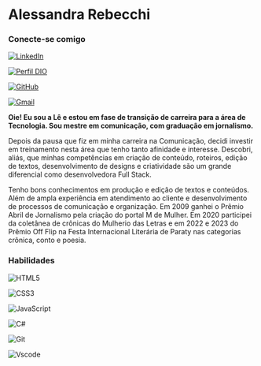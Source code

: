 
# Alessandra Rebecchi 

### Conecte-se comigo 

[![LinkedIn](https://img.shields.io/badge/LinkedIn-0077B5?style=for-the-badge&logo=linkedin&logoColor=white)](https://www.linkedin.com/in/alessandra-rebecchi/) 

[![Perfil DIO](https://img.shields.io/badge/-Meu%20Perfil%20na%20DIO-30A3DC?style=for-the-badge)](https://web.dio.me/users/alessandrarebecchi1)

[![GitHub](https://img.shields.io/badge/GitHub-100000?style=for-the-badge&logo=github&logoColor=white)](https://github.com/AlessandraRebecchi)

[![Gmail](https://img.shields.io/badge/Gmail-333333?style=for-the-badge&logo=gmail&logoColor=red)](mailto:alessandrarebecchi1@gmail.com)


**Oie! Eu sou a Lê e estou em fase de transição de carreira para a área de Tecnologia. Sou mestre em comunicação, com graduação em jornalismo.**

Depois da pausa que fiz em minha carreira na Comunicação, decidi investir em treinamento nesta área que tenho tanto afinidade e interesse. Descobri, aliás, que minhas competências em criação de conteúdo, roteiros, edição de textos, desenvolvimento de designs e criatividade são um grande diferencial como desenvolvedora Full Stack. 

Tenho bons conhecimentos em produção e edição de textos e conteúdos. Além de ampla experiência em atendimento ao cliente e desenvolvimento de processos de comunicação e organização. Em 2009 ganhei o Prêmio Abril de Jornalismo pela criação do portal M de Mulher. Em 2020 participei da coletânea de crônicas do Mulherio das Letras e em 2022 e 2023 do Prêmio Off Flip na Festa Internacional Literária de Paraty nas categorias crônica, conto e poesia.

### Habilidades 

![HTML5](https://img.shields.io/badge/HTML5-E34F26?style=for-the-badge&logo=html5&logoColor=white)

![CSS3](https://img.shields.io/badge/CSS3-1572B6?style=for-the-badge&logo=css3&logoColor=white)

![JavaScript](https://img.shields.io/badge/JavaScript-F7DF1E?style=for-the-badge&logo=javascript&logoColor=black)

![C#](https://custom-icon-badges.demolab.com/badge/C%23-%23239120.svg?logo=cshrp&logoColor=white)

![Git](https://img.shields.io/badge/GIT-E44C30?style=for-the-badge&logo=git&logoColor=white)

![Vscode](https://img.shields.io/badge/Vscode-007ACC?style=for-the-badge&logo=visual-studio-code&logoColor=white)
